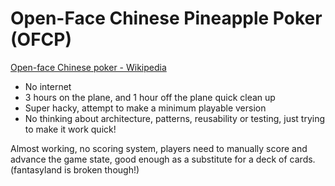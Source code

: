 # Open-Face Chinese Pineapple Poker (OFCP)
[Open-face Chinese poker - Wikipedia](https://en.wikipedia.org/wiki/Open-face_Chinese_poker)

* No internet
* 3 hours on the plane, and 1 hour off the plane quick clean up
* Super hacky, attempt to make a minimum playable version
* No thinking about architecture, patterns, reusability or testing, just trying to make it work quick!

Almost working, no scoring system, players need to manually score and advance the game state, good enough as a substitute for a deck of cards. (fantasyland is broken though!)
